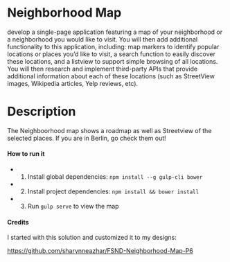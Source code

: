 # Neighborhood Map

develop a single-page application featuring a map of your neighborhood or a neighborhood you would like to visit. You will then add additional functionality to this application, including: map markers to identify popular locations or places you’d like to visit, a search function to easily discover these locations, and a listview to support simple browsing of all locations. You will then research and implement third-party APIs that provide additional information about each of these locations (such as StreetView images, Wikipedia articles, Yelp reviews, etc).

# Description

The Neighboorhood map shows a roadmap as well as Streetview of the selected places. If you are in Berlin, go check them out!

#### How to run it

* 1. Install global dependencies: `npm install --g gulp-cli bower`
* 2. Install project dependencies: `npm install && bower install`
* 3. Run `gulp serve` to view the map

#### Credits

I started with this solution and customized it to my designs:

https://github.com/sharynneazhar/FSND-Neighborhood-Map-P6
